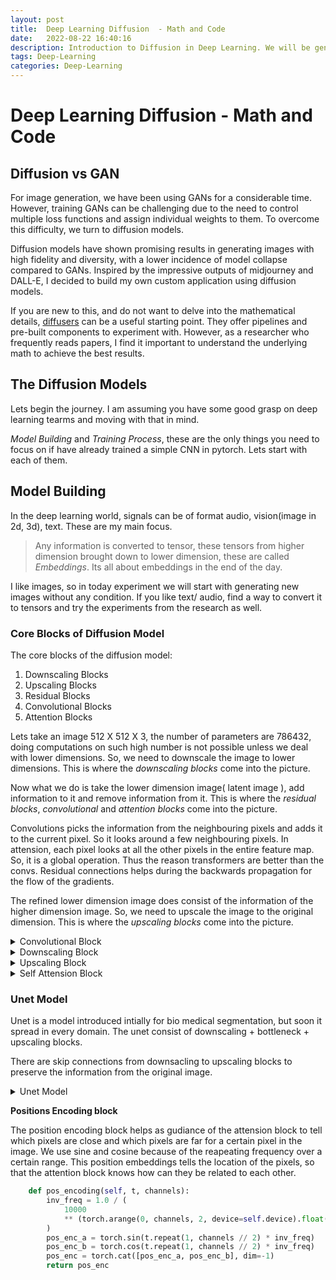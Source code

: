 ```yaml
---
layout: post
title:  Deep Learning Diffusion  - Math and Code
date:   2022-08-22 16:40:16
description: Introduction to Diffusion in Deep Learning. We will be generating unconditional images.
tags: Deep-Learning
categories: Deep-Learning
---
```


# Deep Learning Diffusion - Math and Code

## Diffusion vs GAN

For  image generation, we have been using GANs for a considerable time. However, training GANs can be challenging due to the need to control multiple loss functions and assign individual weights to them. To overcome this difficulty, we turn to diffusion models.

Diffusion models have shown promising results in generating images with high fidelity and diversity, with a lower incidence of model collapse compared to GANs. Inspired by the impressive outputs of midjourney and DALL-E, I decided to build my own custom application using diffusion models.

If you are new to this, and do not want to delve into the mathematical details, [diffusers](https://huggingface.co/docs/diffusers) can be a useful starting point. They offer pipelines and pre-built components to experiment with. However, as a researcher who frequently reads papers, I find it important to understand the underlying math to achieve the best results.


## The Diffusion Models

Lets begin the journey.
I am assuming you have some good grasp on deep learning tearms and moving with that in mind. 

<em>Model Building</em> and <em>Training Process</em>, these are the only things you need to focus on if have already trained a simple CNN in pytorch. Lets start with each of them.


## Model Building

In the deep learning world, signals can be of format audio, vision(image in 2d, 3d), text. These are my main focus. 

> Any information is converted to tensor, these tensors from higher dimension brought down to lower dimension, these are called <em>Embeddings</em>. Its all about embeddings in the end of the day.

I like images, so in today experiment we will start with generating new images without any condition. If you like text/ audio, find a way to convert it to tensors and try the experiments from the research as well.


### Core Blocks of Diffusion Model

The core blocks of the diffusion model:
1. Downscaling Blocks
2. Upscaling Blocks
3. Residual Blocks
4. Convolutional Blocks
5. Attention Blocks


Lets take an image 512 X 512 X 3, the number of parameters are 786432, doing computations on such high number is not possible unless we deal with lower dimensions. So, we need to downscale the image to lower dimensions. This is where the <em>downscaling blocks</em> come into the picture.

Now what we do is take the lower dimension image( latent image ), add information to it and remove information from it. This is where the <em>residual blocks</em>, <em>convolutional</em> and <em>attention blocks</em> come into the picture.


Convolutions picks the information from the neighbouring pixels and adds it to the current pixel. So it looks around a few neighbouring pixels.
In attension, each pixel looks at all the other pixels in the entire feature map. So, it is a global operation. Thus the reason transformers are better than the convs. 
Residual connections helps during the backwards propagation for the flow of the gradients.


The refined lower dimension image does consist of the information of the higher dimension image. So, we need to upscale the image to the original dimension. This is where the <em>upscaling blocks</em> come into the picture.





<details>
<summary>Convolutional Block</summary>
<br>

Convolution blocks helps to retain the information of the neighbouring pixels. This helps to presever from low freq to high freq information. 

```python

class DoubleConv(nn.Module):
    def __init__(self, in_channels, out_channels, mid_channels=None, residual=False):
        super().__init__()
        self.residual = residual
        if not mid_channels:
            mid_channels = out_channels
        self.double_conv = nn.Sequential(
            nn.Conv2d(in_channels, mid_channels, kernel_size=3, padding=1, bias=False),
            nn.GroupNorm(1, mid_channels),
            nn.GELU(),
            nn.Conv2d(mid_channels, out_channels, kernel_size=3, padding=1, bias=False),
            nn.GroupNorm(1, out_channels),
        )

    def forward(self, x):
        if self.residual:
            return F.gelu(x + self.double_conv(x))
        else:
            return self.double_conv(x)
```
</details>


<details>
<summary>Downscaling Block</summary>
<br>


Downscaling block helps to reduce the dimension of the image. This is done by maxpooling and convolution. The maxpooling helps to reduce the dimension of the image. The convolution helps to retain the information of the neighbouring pixels.

Take a focus on the variable t, but t is an embedding or extra information we are giving to the model. This can be any vector.


```python

class Down(nn.Module):
    def __init__(self, in_channels, out_channels, emb_dim=256):
        super().__init__()
        self.maxpool_conv = nn.Sequential(
            nn.MaxPool2d(2),
            DoubleConv(in_channels, in_channels, residual=True),
            DoubleConv(in_channels, out_channels),
        )

        self.emb_layer = nn.Sequential(
            nn.SiLU(),
            nn.Linear(
                emb_dim,
                out_channels
            ),
        )

    def forward(self, x, t):
        x = self.maxpool_conv(x)
        emb = self.emb_layer(t)[:, :, None, None].repeat(1, 1, x.shape[-2], x.shape[-1])
        return x + emb
```
</details>



<details>
<summary>Upscaling Block</summary>
<br>
Upscaling block you can think of it as the reverse of the downscaling block. It helps to upscale the image to the original dimension.

we have discussed about the resnet block, we didnt rather implement a whole block, we embedded into the code as a line, where we take information from the downscale and add the information to the upscale blocks. This helps to preserve the information of the higher dimensions of the feature maps and the backpropagation is easy as well.

Take a focus on the variable t, but t is an embedding or extra information we are giving to the model. This can be any vector.

```
class Up(nn.Module):
    def __init__(self, in_channels, out_channels, emb_dim=256):
        super().__init__()

        self.up = nn.Upsample(scale_factor=2, mode="bilinear", align_corners=True)
        self.conv = nn.Sequential(
            DoubleConv(in_channels, in_channels, residual=True),
            DoubleConv(in_channels, out_channels, in_channels // 2),
        )

        self.emb_layer = nn.Sequential(
            nn.SiLU(),
            nn.Linear(
                emb_dim,
                out_channels
            ),
        )

    def forward(self, x, skip_x, t):
        x = self.up(x)
        x = torch.cat([skip_x, x], dim=1)
        x = self.conv(x)
        emb = self.emb_layer(t)[:, :, None, None].repeat(1, 1, x.shape[-2], x.shape[-1])
        return x + emb
```
</details>


<details>
<summary>Self Attension Block</summary>
<br>
Self attention picks only important features and helps you to retain the the block things which are essential. 
There is self attention and cross attention. Self Attension is used to get important features from the images. Imagine now you want to cluster up two images, then you start looking for cross attenstion. The other one need not be an image alone, also text/audio. Tensors again. 

```python
class SelfAttention(nn.Module):
    def __init__(self, channels, size):
        super(SelfAttention, self).__init__()
        self.channels = channels
        self.size = size
        
        # embed_dims, num_heads, 
        self.mha = nn.MultiheadAttention(channels, 4, batch_first=True)
        
        self.ln = nn.LayerNorm([channels])
        
        #convert to req final shape
        self.ff_self = nn.Sequential(
            nn.LayerNorm([channels]),
            nn.Linear(channels, channels),
            nn.GELU(),
            nn.Linear(channels, channels),
        )

    def forward(self, x):
        x = x.view(-1, self.channels, self.size * self.size).swapaxes(1, 2)   #[1,4,16,16] -> [1,256,4]
        x_ln = self.ln(x)                                                     #[1,4,16,16] -> [1,256,4]               
        
        #query, key, value -> attn_output, attn_output_weights
        attention_value, _ = self.mha(x_ln, x_ln, x_ln)                       #[1,256,4] -> [1,256,4]
                
        #resnet connection
        attention_value = attention_value + x
        
        #add the feed forward layer to get more features and attenuate the noise
        attention_value = self.ff_self(attention_value) + attention_value           #[1,256,4] -> [1,256,4]
        
        return attention_value.swapaxes(2, 1).view(-1, self.channels, self.size, self.size)  #[1,256,4] -> [1,4,16,16]
```
</details>


### Unet Model
Unet is a model introduced intially for bio medical segmentation, but soon it spread in every domain. The unet consist of downscaling + bottleneck + upscaling blocks. 

There are skip connections from downsacling to upscaling blocks to preserve the information from the original image.

<details>
<summary>Unet Model</summary>
<br>

```python
class UNet(nn.Module):
    def __init__(self, c_in=3, c_out=3, time_dim=256, device="cuda"):
        super().__init__()
        self.device = device
        self.time_dim = time_dim
        self.inc = DoubleConv(c_in, 64)
        self.down1 = Down(64, 128)
        self.sa1 = SelfAttention(128, 32)
        self.down2 = Down(128, 256)
        self.sa2 = SelfAttention(256, 16)
        self.down3 = Down(256, 256)
        self.sa3 = SelfAttention(256, 8)
        self.bot1 = DoubleConv(256, 512)
        self.bot2 = DoubleConv(512, 512)
        self.bot3 = DoubleConv(512, 256)
        self.up1 = Up(512, 128)
        self.sa4 = SelfAttention(128, 16)
        self.up2 = Up(256, 64)
        self.sa5 = SelfAttention(64, 32)
        self.up3 = Up(128, 64)
        self.sa6 = SelfAttention(64, 64)
        self.outc = nn.Conv2d(64, c_out, kernel_size=1)

    def pos_encoding(self, t, channels):
        inv_freq = 1.0 / (
            10000
            ** (torch.arange(0, channels, 2, device=self.device).float() / channels)
        )
        pos_enc_a = torch.sin(t.repeat(1, channels // 2) * inv_freq)
        pos_enc_b = torch.cos(t.repeat(1, channels // 2) * inv_freq)
        pos_enc = torch.cat([pos_enc_a, pos_enc_b], dim=-1)
        return pos_enc

    def forward(self, x, t):
        t = t.unsqueeze(-1).type(torch.float)
        t = self.pos_encoding(t, self.time_dim)

        #downsampling
        x1 = self.inc(x)
        x2 = self.down1(x1, t)
        x2 = self.sa1(x2)
        x3 = self.down2(x2, t)
        x3 = self.sa2(x3)
        x4 = self.down3(x3, t)
        x4 = self.sa3(x4)

        #bottleneck
        x4 = self.bot1(x4)
        x4 = self.bot2(x4)
        x4 = self.bot3(x4)


        #upscaling
        x = self.up1(x4, x3, t)
        x = self.sa4(x)
        x = self.up2(x, x2, t)
        x = self.sa5(x)
        x = self.up3(x, x1, t)
        x = self.sa6(x)
        output = self.outc(x)
        return output
```
</details>




<strong>Positions Encoding block</strong>

The position encoding block helps as gudiance of the attension block to tell which pixels are close and which pixels are far for a certain pixel in the image. We use sine and cosine because of the reapeating frequency over a certain range. This position embeddings tells the location of the pixels, so that the attention block knows how can they be related to each other.

```python
    def pos_encoding(self, t, channels):
        inv_freq = 1.0 / (
            10000
            ** (torch.arange(0, channels, 2, device=self.device).float() / channels)
        )
        pos_enc_a = torch.sin(t.repeat(1, channels // 2) * inv_freq)
        pos_enc_b = torch.cos(t.repeat(1, channels // 2) * inv_freq)
        pos_enc = torch.cat([pos_enc_a, pos_enc_b], dim=-1)
        return pos_enc
```


